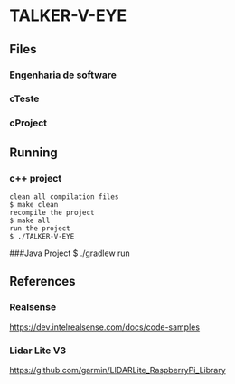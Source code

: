# TALKER-V-EYE

## Files
 
 ### Engenharia de software
 
 ### cTeste
 
 ### cProject
 
## Running

### c++ project
```
clean all compilation files
$ make clean
recompile the project
$ make all
run the project
$ ./TALKER-V-EYE
```

###Java Project
$ ./gradlew run

## References

 ### Realsense
 
 https://dev.intelrealsense.com/docs/code-samples
 
 ### Lidar Lite V3
 
 https://github.com/garmin/LIDARLite_RaspberryPi_Library
